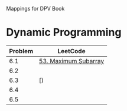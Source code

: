 Mappings for DPV Book

# Dynamic Programming

| Problem | LeetCode |
|---------|----------|
| 6.1 | [53. Maximum Subarray](https://leetcode.com/problems/maximum-subarray/) |
| 6.2 | []() |
| 6.3 | [) |
| 6.4 | []() |
| 6.5 | []() |
